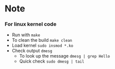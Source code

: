 # Note

### For linux kernel code

- Run with `make`
- To clean the build `make clean`
- Load kernel `sudo insmod *.ko`
- Check output `dmesg`
  - To look up the message  `dmesg | grep Hello`
  - Quick check `sudo dmesg | tail`